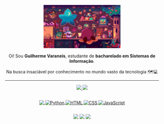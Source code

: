<div align="center">
  
  <img src="https://github.com/GuiVaraneis/GuiVaraneis/blob/main/Kirby.gif?raw=true" width="50%" >


  <br>
  
  Oi! Sou **Guilherme Varaneis**, estudante de **bacharelado em Sistemas de Informação**.  
  <br>
  Na busca insaciável por conhecimento no mundo vasto da tecnologia 🗺️💻
  
</div>

---

<div align="center">
  <a href="https://github.com/GuiVaraneis">
  <img height="180em" src="https://github-readme-stats.vercel.app/api?username=GuiVaraneis&show_icons=true&theme=vue-dark&include_all_commits=true&count_private=true"/>
  <img height="180em" src="https://github-readme-stats.vercel.app/api/top-langs/?username=GuiVaraneis&layout=compact&langs_count=7&theme=vue-dark"/>
</div>
  
## 

<div align="center">
    <img align="center" height="30" src="https://cdn.jsdelivr.net/gh/devicons/devicon@latest/icons/csharp/csharp-original.svg" />
    <img align="center" height="30" width="40" alt="Python" src="https://cdn.jsdelivr.net/gh/devicons/devicon/icons/python/python-original.svg">
    <img align="center" height="30" width="40" alt="HTML" src="https://cdn.jsdelivr.net/gh/devicons/devicon/icons/html5/html5-original.svg">
    <img align="center" height="30" width="40" alt="CSS" src="https://cdn.jsdelivr.net/gh/devicons/devicon/icons/css3/css3-original.svg">
    <img align="center" height="30" width="40" alt="JavaScript" src="https://cdn.jsdelivr.net/gh/devicons/devicon/icons/javascript/javascript-original.svg">
</div>

##

<div align="center"> 
  <a href="https://www.linkedin.com/in/guilherme-varaneis-77b560251/" target="_blank"><img src="https://img.shields.io/badge/-LinkedIn-%230077B5?style=for-the-badge&logo=linkedin&logoColor=white"></a>
  <a href = "mailto:guivaraneis@gmail.com" target="_blank"><img src="https://img.shields.io/badge/-Gmail-%23333?style=for-the-badge&logo=gmail&logoColor=white"></a>
  <a href="https://www.instagram.com/varaneis_gui/" target="_blank"><img src="https://img.shields.io/badge/-Instagram-%23E4405F?style=for-the-badge&logo=instagram&logoColor=white"></a>
</div>
